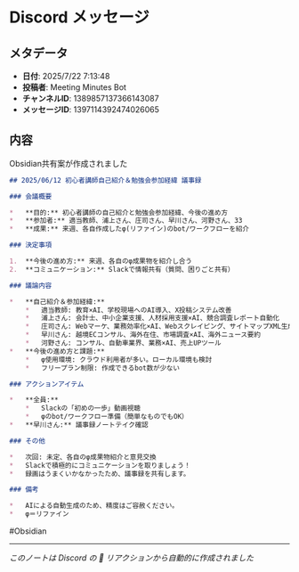 # Discord メッセージ

## メタデータ
- **日付**: 2025/7/22 7:13:48
- **投稿者**: Meeting Minutes Bot
- **チャンネルID**: 1389857137366143087
- **メッセージID**: 1397114392474026065

## 内容
Obsidian共有案が作成されました

```markdown
## 2025/06/12 初心者講師自己紹介＆勉強会参加経緯 議事録

### 会議概要

*   **目的:** 初心者講師の自己紹介と勉強会参加経緯、今後の進め方
*   **参加者:** 適当教師、浦上さん、庄司さん、早川さん、河野さん、33
*   **成果:** 来週、各自作成したφ(リファイン)のbot/ワークフローを紹介

### 決定事項

1.  **今後の進め方:** 来週、各自のφ成果物を紹介し合う
2.  **コミュニケーション:** Slackで情報共有（質問、困りごと共有）

### 議論内容

*   **自己紹介＆参加経緯:**
    *   適当教師: 教育×AI、学校現場へのAI導入、X投稿システム改善
    *   浦上さん: 会計士、中小企業支援、人材採用支援×AI、競合調査レポート自動化
    *   庄司さん: Webマーケ、業務効率化×AI、Webスクレイピング、サイトマップXML生成
    *   早川さん: 越境ECコンサル、海外在住、市場調査×AI、海外ニュース要約
    *   河野さん: コンサル、自動車業界、業務×AI、売上UPツール
*   **今後の進め方と課題:**
    *   φ使用環境: クラウド利用者が多い。ローカル環境も検討
    *   フリープラン制限: 作成できるbot数が少ない

### アクションアイテム

*   **全員:**
    *   Slackの「初めの一歩」動画視聴
    *   φのbot/ワークフロー準備（簡単なものでもOK）
*   **早川さん:** 議事録ノートテイク確認

### その他

*   次回: 未定、各自のφ成果物紹介と意見交換
*   Slackで積極的にコミュニケーションを取りましょう！
*   録画はうまくいかなかったため、議事録を共有します。

### 備考

*   AIによる自動生成のため、精度はご容赦ください。
*   φ＝リファイン
```

#Obsidian

---
*このノートは Discord の 📝 リアクションから自動的に作成されました*

